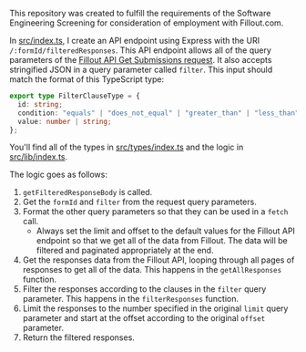 This repository was created to fulfill the requirements of the Software Engineering Screening for consideration of employment with Fillout.com.

In [src/index.ts](https://github.com/tylercurtispohl/fillout-test-api/blob/5335b39fa6c733270b1163cf9ce98ab162449389/src/index.ts), I create an API endpoint using Express with the URI `/:formId/filteredResponses`. This API endpoint allows all of the query parameters of the [Fillout API Get Submissions request](https://github.com/tylercurtispohl/fillout-test-api/blob/5335b39fa6c733270b1163cf9ce98ab162449389/src/index.ts](https://www.fillout.com/help/fillout-rest-api#a981e824966448029aeb091e0706d070)https://www.fillout.com/help/fillout-rest-api#a981e824966448029aeb091e0706d070). It also accepts stringified JSON in a query parameter called `filter`. This input should match the format of this TypeScript type:

```typescript
export type FilterClauseType = {
  id: string;
  condition: "equals" | "does_not_equal" | "greater_than" | "less_than";
  value: number | string;
};
```

You'll find all of the types in [src/types/index.ts](https://github.com/tylercurtispohl/fillout-test-api/blob/7aec729ad2c02183813f69459450afa052f2b681/src/types/index.ts) and the logic in [src/lib/index.ts](https://github.com/tylercurtispohl/fillout-test-api/blob/7aec729ad2c02183813f69459450afa052f2b681/src/lib/index.ts).

The logic goes as follows:

1. `getFilteredResponseBody` is called.
1. Get the `formId` and `filter` from the request query parameters.
2. Format the other query parameters so that they can be used in a `fetch` call.
   - Always set the limit and offset to the default values for the Fillout API endpoint so that we get all of the data from Fillout. The data will be filtered and paginated appropriately at the end.
4. Get the responses data from the Fillout API, looping through all pages of responses to get all of the data. This happens in the `getAllResponses` function.
5. Filter the responses according to the clauses in the `filter` query parameter. This happens in the `filterResponses` function.
7. Limit the responses to the number specified in the original `limit` query parameter and start at the offset according to the original `offset` parameter.
8. Return the filtered responses.
